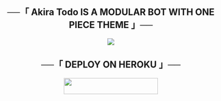 <h2 align="center">
    ──「 Akira Todo IS A MODULAR BOT WITH ONE PIECE THEME 」──
</h2>

<p align="center">
  <img src="https://telegra.ph/file/d9986b3e88fdadc021279.jpg">
</p>



<h2 align="center">
    ──「 DEPLOY ON HEROKU 」──
</h2>

<p align="center"><a href="https://heroku.com/deploy?template=https://github.com/Nchuuya/Akiratodou"> <img src="https://img.shields.io/badge/Deploy%20To%20Heroku-purple?style=for-the-badge&logo=heroku" width="220" height="38.45"/></a></p>

